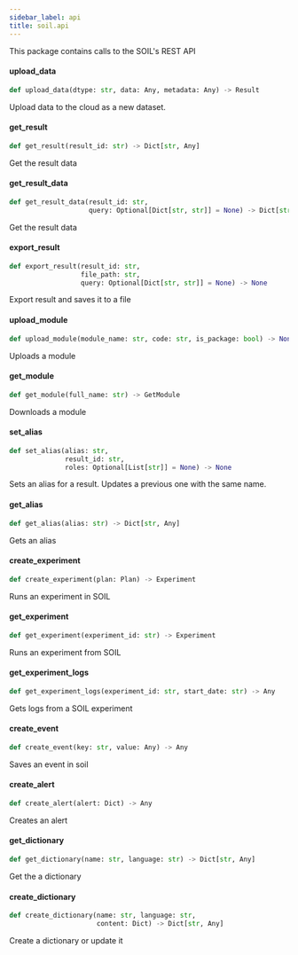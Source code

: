 ```yaml
---
sidebar_label: api
title: soil.api
---
```


This package contains calls to the SOIL&#x27;s REST API

#### upload\_data

```python
def upload_data(dtype: str, data: Any, metadata: Any) -> Result
```

Upload data to the cloud as a new dataset.

#### get\_result

```python
def get_result(result_id: str) -> Dict[str, Any]
```

Get the result data

#### get\_result\_data

```python
def get_result_data(result_id: str,
                    query: Optional[Dict[str, str]] = None) -> Dict[str, Any]
```

Get the result data

#### export\_result

```python
def export_result(result_id: str,
                  file_path: str,
                  query: Optional[Dict[str, str]] = None) -> None
```

Export result and saves it to a file

#### upload\_module

```python
def upload_module(module_name: str, code: str, is_package: bool) -> None
```

Uploads a module

#### get\_module

```python
def get_module(full_name: str) -> GetModule
```

Downloads a module

#### set\_alias

```python
def set_alias(alias: str,
              result_id: str,
              roles: Optional[List[str]] = None) -> None
```

Sets an alias for a result. Updates a previous one with the same name.

#### get\_alias

```python
def get_alias(alias: str) -> Dict[str, Any]
```

Gets an alias

#### create\_experiment

```python
def create_experiment(plan: Plan) -> Experiment
```

Runs an experiment in SOIL

#### get\_experiment

```python
def get_experiment(experiment_id: str) -> Experiment
```

Runs an experiment from SOIL

#### get\_experiment\_logs

```python
def get_experiment_logs(experiment_id: str, start_date: str) -> Any
```

Gets logs from a SOIL experiment

#### create\_event

```python
def create_event(key: str, value: Any) -> Any
```

Saves an event in soil

#### create\_alert

```python
def create_alert(alert: Dict) -> Any
```

Creates an alert

#### get\_dictionary

```python
def get_dictionary(name: str, language: str) -> Dict[str, Any]
```

Get the a dictionary

#### create\_dictionary

```python
def create_dictionary(name: str, language: str,
                      content: Dict) -> Dict[str, Any]
```

Create a dictionary or update it

